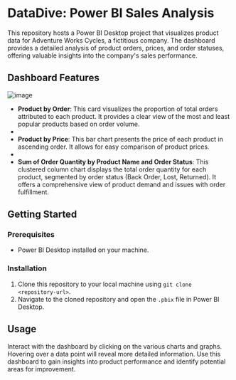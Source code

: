 # DataDive: Power BI Sales Analysis
This repository hosts a Power BI Desktop project that visualizes product data for Adventure Works Cycles, a fictitious company. The dashboard provides a detailed analysis of product orders, prices, and order statuses, offering valuable insights into the company's sales performance.

## Dashboard Features
![image](https://github.com/mohammedtareeq786/AWC_Product_Dashboard/assets/133824825/7f2e362a-8d2b-4cad-93ea-6970d6cd857c)
- **Product by Order**: This card visualizes the proportion of total orders attributed to each product. It provides a clear view of the most and least popular products based on order volume.
- 
- **Product by Price**: This bar chart presents the price of each product in ascending order. It allows for easy comparison of product prices.
- 
- **Sum of Order Quantity by Product Name and Order Status**: This clustered column chart displays the total order quantity for each product, segmented by order status (Back Order, Lost, Returned). It offers a comprehensive view of product demand and issues with order fulfillment.



## Getting Started
### Prerequisites
- Power BI Desktop installed on your machine.
### Installation
1. Clone this repository to your local machine using `git clone <repository-url>`.
2. Navigate to the cloned repository and open the `.pbix` file in Power BI Desktop.

## Usage
Interact with the dashboard by clicking on the various charts and graphs. Hovering over a data point will reveal more detailed information. Use this dashboard to gain insights into product performance and identify potential areas for improvement.
